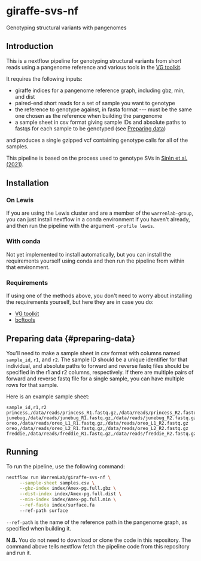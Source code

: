 # giraffe-svs-nf

Genotyping structural variants with pangenomes

## Introduction

This is a nextflow pipeline for genotyping structural variants from short reads
using a pangenome reference and various tools in the [VG toolkit][vg].

It requires the following inputs:
* giraffe indices for a pangenome reference graph, including gbz, min, and dist
* paired-end short reads for a set of sample you want to genotype
* the reference to genotype against, in fasta format --- must be the same one
  chosen as the reference when building the pangenome
* a sample sheet in csv format giving sample IDs and absolute paths to fastqs
  for each sample to be genotyped (see [Preparing data](#preparing-data))

and produces a single gzipped vcf containing genotype calls for all of the
samples.

This pipeline is based on the process used to genotype SVs in [Sirén et al.
(2021)](siren).

## Installation

### On Lewis

If you are using the Lewis cluster and are a member of the `warrenlab-group`,
you can just install nextflow in a conda environment if you haven't already,
and then run the pipeline with the argument `-profile lewis`.

### With conda

Not yet implemented to install automatically, but you can install the
requirements yourself using conda and then run the pipeline from within that
environment.

### Requirements

If using one of the methods above, you don't need to worry about installing the
requirements yourself, but here they are in case you do:
* [VG toolkit][vg]
* [bcftools][bcf]

## Preparing data {#preparing-data}

You'll need to make a sample sheet in csv format with columns named
`sample_id`, `r1`, and `r2`. The sample ID should be a unique identifier for
that individual, and absolute paths to forward and reverse fastq files should
be specified in the r1 and r2 columns, respectively. If there are multiple
pairs of forward and reverse fastq file for a single sample, you can have
multiple rows for that sample.

Here is an example sample sheet:
```
sample_id,r1,r2
princess,/data/reads/princess_R1.fastq.gz,/data/reads/princess_R2.fastq.gz
junebug,/data/reads/junebug_R1.fastq.gz,/data/reads/junebug_R2.fastq.gz
oreo,/data/reads/oreo_L1_R1.fastq.gz,/data/reads/oreo_L1_R2.fastq.gz
oreo,/data/reads/oreo_L2_R1.fastq.gz,/data/reads/oreo_L2_R2.fastq.gz
freddie,/data/reads/freddie_R1.fastq.gz,/data/reads/freddie_R2.fastq.gz
```

## Running

To run the pipeline, use the following command:
```bash
nextflow run WarrenLab/giraffe-svs-nf \
     --sample-sheet samples.csv \
     --gbz-index index/Amex-pg.full.gbz \
     --dist-index index/Amex-pg.full.dist \
     --min-index index/Amex-pg.full.min \
     --ref-fasta index/surface.fa
     --ref-path surface
```
`--ref-path` is the name of the reference path in the pangenome graph, as
specified when building it.

**N.B.** You do not need to download or clone the code in this repository. The
command above tells nextflow fetch the pipeline code from this repository and
run it.

[siren]: https://www.science.org/doi/10.1126/science.abg8871

[vg]: https://github.com/vgteam/vg

[bcf]: https://github.com/samtools/bcftools
